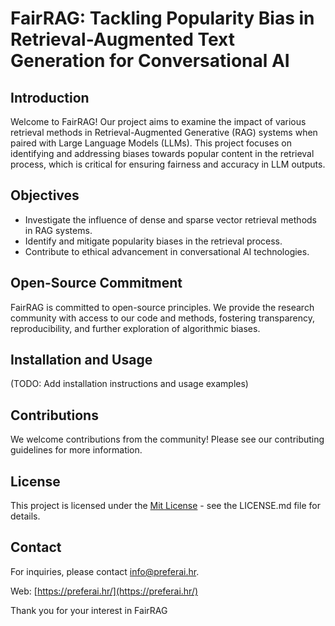 # FairRAG: Tackling Popularity Bias in Retrieval-Augmented Text Generation for Conversational AI

## Introduction
Welcome to FairRAG! Our project aims to examine the impact of various retrieval methods in Retrieval-Augmented Generative (RAG) systems when paired with Large Language Models (LLMs). This project focuses on identifying and addressing biases towards popular content in the retrieval process, which is critical for ensuring fairness and accuracy in LLM outputs.

## Objectives
- Investigate the influence of dense and sparse vector retrieval methods in RAG systems.
- Identify and mitigate popularity biases in the retrieval process.
- Contribute to ethical advancement in conversational AI technologies.

## Open-Source Commitment
FairRAG is committed to open-source principles. We provide the research community with access to our code and methods, fostering transparency, reproducibility, and further exploration of algorithmic biases.

## Installation and Usage
(TODO: Add installation instructions and usage examples)

## Contributions
We welcome contributions from the community! Please see our contributing guidelines for more information.

## License
This project is licensed under the [Mit License](LICENSE.md) - see the LICENSE.md file for details.

## Contact
For inquiries, please contact [info@preferai.hr](mailto:info@preferai.hr).

Web: [https://preferai.hr/](https://preferai.hr/)

Thank you for your interest in FairRAG
